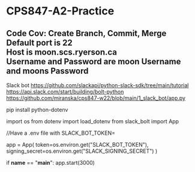 # CPS847-A2-Practice
Code Cov: Create Branch, Commit, Merge  
Default port is 22  
Host is moon.scs.ryerson.ca  
Username and Password are moon Username and moons Password  
----------------------------------------------------
Slack bot
https://github.com/slackapi/python-slack-sdk/tree/main/tutorial
https://api.slack.com/start/building/bolt-python
https://github.com/miranska/cps847-w22/blob/main/1_slack_bot/app.py

pip install python-dotenv

import os
from dotenv import load_dotenv
from slack_bolt import App

 //Have a .env file with SLACK_BOT_TOKEN=<TOKEN>            
  
app = App(
    token=os.environ.get("SLACK_BOT_TOKEN"),
    signing_secret=os.environ.get("SLACK_SIGNING_SECRET")
)
  
if __name__ == "__main__":
  app.start(3000)
